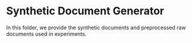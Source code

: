 # Synthetic Document Generator
In this folder, we provide the synthetic documents and preprocessed raw documents used in experiments.